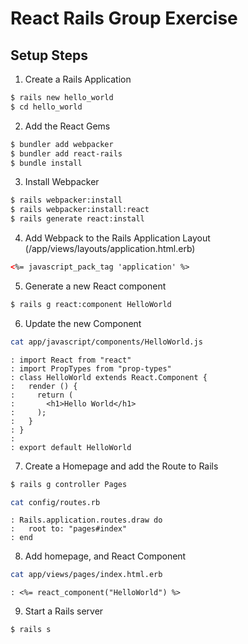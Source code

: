 # React Rails Group Exercise

## Setup Steps

1) Create a Rails Application
```bash
$ rails new hello_world
$ cd hello_world
```

2) Add the React Gems
```bash
$ bundler add webpacker
$ bundler add react-rails
$ bundle install
```

3) Install Webpacker
```bash
$ rails webpacker:install
$ rails webpacker:install:react
$ rails generate react:install
```

4) Add Webpack to the Rails Application Layout (/app/views/layouts/application.html.erb)
```html
<%= javascript_pack_tag 'application' %>
```

5) Generate a new React component
```bash
$ rails g react:component HelloWorld
```

6) Update the new Component
```bash
cat app/javascript/components/HelloWorld.js
```
```result
: import React from "react"
: import PropTypes from "prop-types"
: class HelloWorld extends React.Component {
:   render () {
:     return (
:       <h1>Hello World</h1>
:     );
:   }
: }
:
: export default HelloWorld
```

7) Create a Homepage and add the Route to Rails

```bash
$ rails g controller Pages
```
```bash
cat config/routes.rb
```
```result
: Rails.application.routes.draw do
:   root to: "pages#index"
: end
```

8) Add homepage, and React Component
```bash
cat app/views/pages/index.html.erb
```
```result
: <%= react_component("HelloWorld") %>
```

9) Start a Rails server

```bash
$ rails s
```

